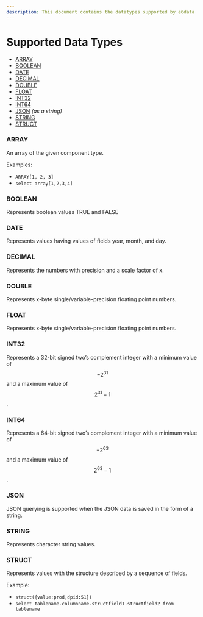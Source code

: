 ```yaml
---
description: This document contains the datatypes supported by e6data
---
```


# Supported Data Types

* [ARRAY](supported-data-types.md#array)
* [BOOLEAN](supported-data-types.md#boolean)
* [DATE](supported-data-types.md#date)
* [DECIMAL](supported-data-types.md#decimal)
* [DOUBLE](supported-data-types.md#doable)
* [FLOAT](supported-data-types.md#float)
* [INT32](supported-data-types.md#int32)
* [INT64](supported-data-types.md#int64)
* [JSON](supported-data-types.md#json) _(as a string)_
* [STRING](supported-data-types.md#string)
* [STRUCT](supported-data-types.md#struct)

### ARRAY

An array of the given component type.

Examples:

* `ARRAY[1, 2, 3]`
* `select array[1,2,3,4]`

### BOOLEAN

Represents boolean values TRUE and FALSE

### DATE

Represents values having values of fields year, month, and day.

### DECIMAL

Represents the numbers with precision and a scale factor of x.

### DOUBLE

Represents x-byte single/variable-precision floating point numbers.

### FLOAT

Represents x-byte single/variable-precision floating point numbers.

### INT32

Represents a 32-bit signed two’s complement integer with a minimum value of $$-2^{31}$$ and a maximum value of $$2^{31}-1$$.

### INT64

Represents a 64-bit signed two’s complement integer with a minimum value of $$-2^{63}$$ and a maximum value of $$2^{63} - 1$$.

### JSON

JSON querying is supported when the JSON data is saved in the form of a string.

### STRING

Represents character string values.

### STRUCT

Represents values with the structure described by a sequence of fields.

Example:

* `struct({value:prod,dpid:51})`
* `select tablename.columnname.structfield1.structfield2 from tablename`
